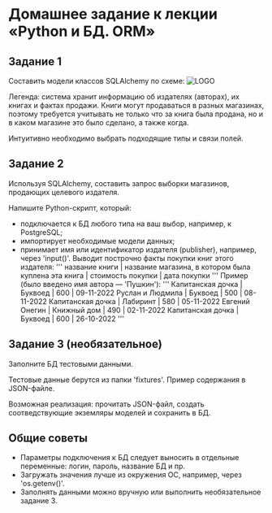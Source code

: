 # Домашнее задание к лекции «Python и БД. ORM»
## Задание 1
Составить модели классов SQLAlchemy по схеме:
![LOGO](https://github.com/netology-code/py-homeworks-db/blob/SQLPY-76/06-orm/readme/book_publishers_scheme.png)


Легенда: система хранит информацию об издателях (авторах), их книгах и фактах продажи. Книги могут продаваться в разных магазинах, поэтому требуется учитывать не только что за книга была продана, но и в каком магазине это было сделано, а также когда.

Интуитивно необходимо выбрать подходящие типы и связи полей.

## Задание 2
Используя SQLAlchemy, составить запрос выборки магазинов, продающих целевого издателя.

Напишите Python-скрипт, который:

* подключается к БД любого типа на ваш выбор, например, к PostgreSQL;
* импортирует необходимые модели данных;
* принимает имя или идентификатор издателя (publisher), например, через 'input()'. Выводит построчно факты покупки книг этого издателя:
'''
название книги | название магазина, в котором была куплена эта книга | стоимость покупки | дата покупки
'''
Пример (было введено имя автора — 'Пушкин'):
'''
Капитанская дочка | Буквоед     | 600 | 09-11-2022
Руслан и Людмила  | Буквоед     | 500 | 08-11-2022
Капитанская дочка | Лабиринт    | 580 | 05-11-2022
Евгений Онегин    | Книжный дом | 490 | 02-11-2022
Капитанская дочка | Буквоед     | 600 | 26-10-2022
'''
## Задание 3 (необязательное)
Заполните БД тестовыми данными.

Тестовые данные берутся из папки 'fixtures'. Пример содержания в JSON-файле.

Возможная реализация: прочитать JSON-файл, создать соотведствующие экземляры моделей и сохранить в БД.


## Общие советы
+ Параметры подключения к БД следует выносить в отдельные переменные: логин, пароль, название БД и пр.
+ Загружать значения лучше из окружения ОС, например, через 'os.getenv()'.
+ Заполнять данными можно вручную или выполнить необязательное задание 3.